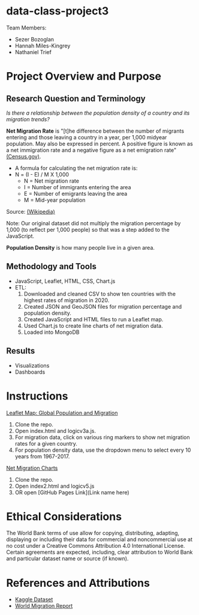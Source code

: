 # data-class-project3

Team Members:
- Sezer Bozoglan
- Hannah Miles-Kingrey
- Nathaniel Trief


# Project Overview and Purpose
## Research Question and Terminology
*Is there a relationship between the population density of a country and its migration trends?*

**Net Migration Rate** is "[t]he difference between the number of migrants entering and those leaving a country in a year, per 1,000 midyear population. May also be expressed in percent. A positive figure is known as a net immigration rate and a negative figure as a net emigration rate" [(Census.gov)](https://www.census.gov/glossary/?term=Net+migration+rate).

- A formula for calculating the net migration rate is:
- N = (I - E) / M X 1,000
  - N = Net migration rate
  - I = Number of immigrants entering the area
  - E = Number of emigrants leaving the area
  - M = Mid-year population

Source: [(Wikipedia)](https://en.wikipedia.org/wiki/Net_migration_rate#:~:text=The%20net%20migration%20rate%20is,positive%20net%20migration%20rate%20occurs.)
    
Note: Our original dataset did not multiply the migration percentage by 1,000 (to reflect per 1,000 people) so that was a step added to the JavaScript.

**Population Density** is how many people live in a given area.

## Methodology and Tools
- JavaScript, Leaflet, HTML, CSS, Chart.js
- ETL:
  1. Downloaded and cleaned CSV to show ten countries with the highest rates of migration in 2020.
  2. Created JSON and GeoJSON files for migration percentage and population density.
  3. Created JavaScript and HTML files to run a Leaflet map.
  4. Used Chart.js to create line charts of net migration data.
  5. Loaded into MongoDB

## Results
- Visualizations
- Dashboards

# Instructions 
<ins> Leaflet Map: Global Population and Migration </ins>
1. Clone the repo.
2. Open index.html and logicv3a.js.
3. For migration data, click on various ring markers to show net migration rates for a given country.
4. For population density data, use the dropdown menu to select every 10 years from 1967-2017.

<ins> Net Migration Charts </ins>
1. Clone the repo.
2. Open index2.html and logicv5.js
3. OR open [GitHub Pages Link](Link name here)

# Ethical Considerations
The World Bank terms of use allow for copying, distributing, adapting, displaying or including their data for commercial and noncommercial use at no cost under a Creative Commons Attribution 4.0 International License. Certain agreements are expected, including, clear attribution to World Bank and particular dataset name or source (if known).

# References and Attributions
- [Kaggle Dataset](https://www.kaggle.com/datasets/eliasdabbas/migration-data-worldbank-1960-2018)
- [World Migration Report](https://worldmigrationreport.iom.int/what-we-do/world-migration-report-2024-chapter-4/who-migrates-internationally-and-where-do-they-go-international-migration-globally-between-1995-2020)
